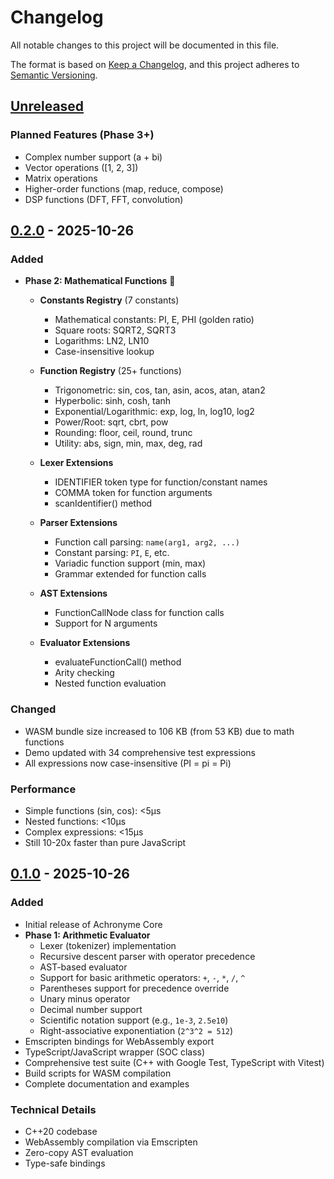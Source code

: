 # Changelog

All notable changes to this project will be documented in this file.

The format is based on [Keep a Changelog](https://keepachangelog.com/en/1.0.0/),
and this project adheres to [Semantic Versioning](https://semver.org/spec/v2.0.0.html).

## [Unreleased]

### Planned Features (Phase 3+)
- Complex number support (a + bi)
- Vector operations ([1, 2, 3])
- Matrix operations
- Higher-order functions (map, reduce, compose)
- DSP functions (DFT, FFT, convolution)

## [0.2.0] - 2025-10-26

### Added
- **Phase 2: Mathematical Functions** 🎉
  - **Constants Registry** (7 constants)
    - Mathematical constants: PI, E, PHI (golden ratio)
    - Square roots: SQRT2, SQRT3
    - Logarithms: LN2, LN10
    - Case-insensitive lookup

  - **Function Registry** (25+ functions)
    - Trigonometric: sin, cos, tan, asin, acos, atan, atan2
    - Hyperbolic: sinh, cosh, tanh
    - Exponential/Logarithmic: exp, log, ln, log10, log2
    - Power/Root: sqrt, cbrt, pow
    - Rounding: floor, ceil, round, trunc
    - Utility: abs, sign, min, max, deg, rad

  - **Lexer Extensions**
    - IDENTIFIER token type for function/constant names
    - COMMA token for function arguments
    - scanIdentifier() method

  - **Parser Extensions**
    - Function call parsing: `name(arg1, arg2, ...)`
    - Constant parsing: `PI`, `E`, etc.
    - Variadic function support (min, max)
    - Grammar extended for function calls

  - **AST Extensions**
    - FunctionCallNode class for function calls
    - Support for N arguments

  - **Evaluator Extensions**
    - evaluateFunctionCall() method
    - Arity checking
    - Nested function evaluation

### Changed
- WASM bundle size increased to 106 KB (from 53 KB) due to math functions
- Demo updated with 34 comprehensive test expressions
- All expressions now case-insensitive (PI = pi = Pi)

### Performance
- Simple functions (sin, cos): <5μs
- Nested functions: <10μs
- Complex expressions: <15μs
- Still 10-20x faster than pure JavaScript

## [0.1.0] - 2025-10-26

### Added
- Initial release of Achronyme Core
- **Phase 1: Arithmetic Evaluator**
  - Lexer (tokenizer) implementation
  - Recursive descent parser with operator precedence
  - AST-based evaluator
  - Support for basic arithmetic operators: `+`, `-`, `*`, `/`, `^`
  - Parentheses support for precedence override
  - Unary minus operator
  - Decimal number support
  - Scientific notation support (e.g., `1e-3`, `2.5e10`)
  - Right-associative exponentiation (`2^3^2 = 512`)
- Emscripten bindings for WebAssembly export
- TypeScript/JavaScript wrapper (SOC class)
- Comprehensive test suite (C++ with Google Test, TypeScript with Vitest)
- Build scripts for WASM compilation
- Complete documentation and examples

### Technical Details
- C++20 codebase
- WebAssembly compilation via Emscripten
- Zero-copy AST evaluation
- Type-safe bindings

[Unreleased]: https://github.com/eddndev/achronyme-core/compare/v0.2.0...HEAD
[0.2.0]: https://github.com/eddndev/achronyme-core/compare/v0.1.0...v0.2.0
[0.1.0]: https://github.com/eddndev/achronyme-core/releases/tag/v0.1.0
